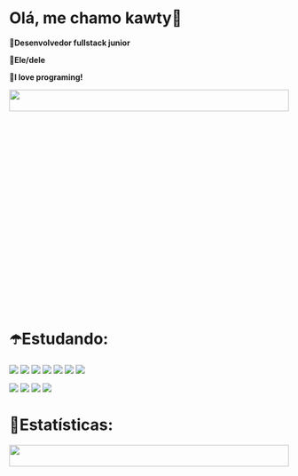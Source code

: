 # **Olá, me chamo kawty👾**
**🔮Desenvolvedor fullstack junior**

**🔮Ele/dele**

**💜I love programing!**
<div align="center">
  <img src="https://media.tenor.com/S5JPPusvSgUAAAAd/aesthetic-purple.gif" height="10%" width="100%"/>
</div>

# **☂️Estudando:**

<img src="https://img.shields.io/badge/HTML5-000000?style=for-the-badge&logo=html5&logoColor=purple"/> <img src="https://img.shields.io/badge/CSS3-000000?style=for-the-badge&logo=css3&logoColor=purple"/> <img src="https://img.shields.io/badge/JavaScript-000000?style=for-the-badge&logo=javascript&logoColor=purple"/> <img src="https://img.shields.io/badge/Go-000000?style=for-the-badge&logo=go&logoColor=purple"/> <img src="https://img.shields.io/badge/Java-000000?style=for-the-badge&logo=java&logoColor=purple"/> <img src="https://img.shields.io/badge/React-000000?style=for-the-badge&logo=react&logoColor=purple"/> <img src="https://img.shields.io/badge/Node.js-000000?style=for-the-badge&logo=node.js&logoColor=purple"/>


<img src="https://img.shields.io/badge/MongoDB-000000?style=for-the-badge&logo=mongodb&logoColor=purple"/> <img src="https://img.shields.io/badge/redis-000000.svg?&style=for-the-badge&logo=redis&logoColor=purple"/> <img src="https://img.shields.io/badge/Vercel-000000?style=for-the-badge&logo=vercel&logoColor=purple"/> <img src="https://img.shields.io/badge/Google_Cloud-000000?style=for-the-badge&logo=google-cloud&logoColor=purple"/>
# **🍇Estatísticas:**
<div align="center">
  <img height="10%" width="100%" src="https://github-readme-stats.vercel.app/api?username=kaw65&show_icons=true&theme=radical&include_all_commits=true&count_private=true"/>
  </div>
